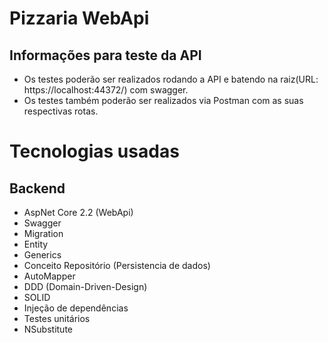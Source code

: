 # Pizzaria WebApi

## Informações para teste da API

* Os testes poderão ser realizados rodando a API e batendo na raiz(URL: https://localhost:44372/) com swagger.
* Os testes também poderão ser realizados via Postman com as suas respectivas rotas.
# Tecnologias usadas

## Backend

* AspNet Core 2.2 (WebApi)
* Swagger
* Migration
* Entity 
* Generics
* Conceito Repositório (Persistencia de dados)
* AutoMapper
* DDD (Domain-Driven-Design)
* SOLID
* Injeção de dependências
* Testes unitários
* NSubstitute

